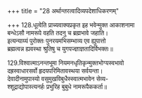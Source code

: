 +++
title = "28 अर्थान्तरत्वादिव्यपदेशाधिकरणम्"

+++
128.धूत्वेति प्राच्यवाक्यप्रकृत इह भवेन्मुक्त आकाशनामा  
बन्धेऽसौ नामरूपे वहति तदनु च ब्रह्मभावे जहाति।  
इत्यन्याय्यं पुरोक्तः पुनरयमभिसम्भाव्य एव ह्युपात्तो  
ब्रह्मत्वन्न ह्यवस्था श्रुतिषु च युगपज्ज्ञाज्ञतादिर्विभक्तः॥

129.विश्वात्माऽनन्तभूमा नियमनधृतिकृन्मुक्तभोग्यस्वभावो  
दह्रस्वाधारसर्वो हृदयपरिमितावस्थया सर्वयन्ता।  
देवादीनामुपास्यो वसुमुखविबुधैस्स्वात्मभावेन सेव्य-  
श्शूद्राद्योपास्त्यनर्हः प्रभुरिह बुबुधे नामरूपैककर्ता॥